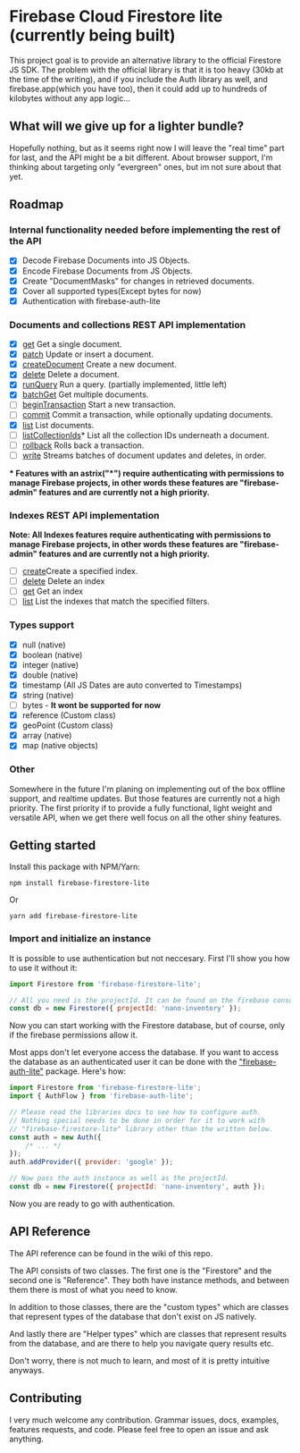 # Firebase Cloud Firestore lite (currently being built)

This project goal is to provide an alternative library to the official Firestore JS SDK.
The problem with the official library is that it is too heavy (30kb at the time of the writing),
and if you include the Auth library as well, and firebase.app(which you have too), then it could add up to hundreds
of kilobytes without any app logic...

## What will we give up for a lighter bundle?

Hopefully nothing, but as it seems right now I will leave the "real time" part for last, and the API might be a bit different.
About browser support, I'm thinking about targeting only "evergreen" ones, but im not sure about that yet.

## Roadmap

### Internal functionality needed before implementing the rest of the API

- [x] Decode Firebase Documents into JS Objects.
- [x] Encode Firebase Documents from JS Objects.
- [x] Create "DocumentMasks" for changes in retrieved documents.
- [x] Cover all supported types(Except bytes for now)
- [x] Authentication with firebase-auth-lite

### Documents and collections REST API implementation

- [x] [get](https://firebase.google.com/docs/firestore/reference/rest/v1beta1/projects.databases.documents/get) Get a single document.
- [x] [patch](https://firebase.google.com/docs/firestore/reference/rest/v1beta1/projects.databases.documents/patch) Update or insert a document.
- [x] [createDocument](https://firebase.google.com/docs/firestore/reference/rest/v1beta1/projects.databases.documents/createDocument) Create a new document.
- [x] [delete](https://firebase.google.com/docs/firestore/reference/rest/v1beta1/projects.databases.documents/delete) Delete a document.
- [x] [runQuery](https://firebase.google.com/docs/firestore/reference/rest/v1beta1/projects.databases.documents/runQuery) Run a query. (partially implemented, little left)
- [x] [batchGet](https://firebase.google.com/docs/firestore/reference/rest/v1beta1/projects.databases.documents/batchGet) Get multiple documents.
- [ ] [beginTransaction](https://firebase.google.com/docs/firestore/reference/rest/v1beta1/projects.databases.documents/beginTransaction) Start a new transaction.
- [ ] [commit](https://firebase.google.com/docs/firestore/reference/rest/v1beta1/projects.databases.documents/commit) Commit a transaction, while optionally updating documents.
- [x] [list](https://firebase.google.com/docs/firestore/reference/rest/v1beta1/projects.databases.documents/list) List documents.
- [ ] [listCollectionIds](https://firebase.google.com/docs/firestore/reference/rest/v1beta1/projects.databases.documents/listCollectionIds)\* List all the collection IDs underneath a document.
- [ ] [rollback](https://firebase.google.com/docs/firestore/reference/rest/v1beta1/projects.databases.documents/rollback) Rolls back a transaction.
- [ ] [write](https://firebase.google.com/docs/firestore/reference/rest/v1beta1/projects.databases.documents/write) Streams batches of document updates and deletes, in order.

**\* Features with an astrix("\*") require authenticating with permissions to manage Firebase projects, in other words these features are "firebase-admin" features and are currently not a high priority.**

### Indexes REST API implementation

**Note: All Indexes features require authenticating with permissions to manage Firebase projects, in other words these features are "firebase-admin" features and are currently not a high priority.**

- [ ] [create](https://firebase.google.com/docs/firestore/reference/rest/v1beta1/projects.databases.indexes/create)Create a specified index.
- [ ] [delete](https://firebase.google.com/docs/firestore/reference/rest/v1beta1/projects.databases.indexes/delete) Delete an index
- [ ] [get](https://firebase.google.com/docs/firestore/reference/rest/v1beta1/projects.databases.indexes/get) Get an index
- [ ] [list](https://firebase.google.com/docs/firestore/reference/rest/v1beta1/projects.databases.indexes/list) List the indexes that match the specified filters.

### Types support

- [x] null (native)
- [x] boolean (native)
- [x] integer (native)
- [x] double (native)
- [x] timestamp (All JS Dates are auto converted to Timestamps)
- [x] string (native)
- [ ] bytes - **It wont be supported for now**
- [x] reference (Custom class)
- [x] geoPoint (Custom class)
- [x] array (native)
- [x] map (native objects)

### Other

Somewhere in the future I'm planing on implementing out of the box offline support, and realtime updates. But those features are currently not a high priority. The first priority if to provide a fully functional, light weight and versatile API, when we get there well focus on all the other shiny features.

## Getting started

Install this package with NPM/Yarn:

```
npm install firebase-firestore-lite
```

Or

```
yarn add firebase-firestore-lite
```

### Import and initialize an instance

It is possible to use authentication but not neccesary.
First I'll show you how to use it without it:

```js
import Firestore from 'firebase-firestore-lite';

// All you need is the projectId. It can be found on the firebase console and in the firebase config.
const db = new Firestore({ projectId: 'nano-inventory' });
```

Now you can start working with the Firestore database, but of course, only if the firebase permissions allow it.

Most apps don't let everyone access the database. If you want to access the database as an authenticated user it can be done with the ["firebase-auth-lite"](https://github.com/samuelgozi/firebase-auth-lite) package. Here's how:

```js
import Firestore from 'firebase-firestore-lite';
import { AuthFlow } from 'firebase-auth-lite';

// Please read the libraries docs to see how to configure auth.
// Nothing special needs to be done in order for it to work with
// "firebase-firestore-lite" library other than the written below.
const auth = new Auth({
	/* ... */
});
auth.addProvider({ provider: 'google' });

// Now pass the auth instance as well as the projectId.
const db = new Firestore({ projectId: 'nano-inventory', auth });
```

Now you are ready to go with authentication.

## API Reference

The API reference can be found in the wiki of this repo.

The API consists of two classes. The first one is the "Firestore" and the second one is "Reference". They both have instance methods, and between them there is most of what you need to know.

In addition to those classes, there are the "custom types" which are classes that represent types of the database that don't exist on JS natively.

And lastly there are "Helper types" which are classes that represent results from the database, and are there to help you navigate query results etc.

Don't worry, there is not much to learn, and most of it is pretty intuitive anyways.

## Contributing

I very much welcome any contribution. Grammar issues, docs, examples, features requests, and code. Please feel free to open an issue and ask anything.
